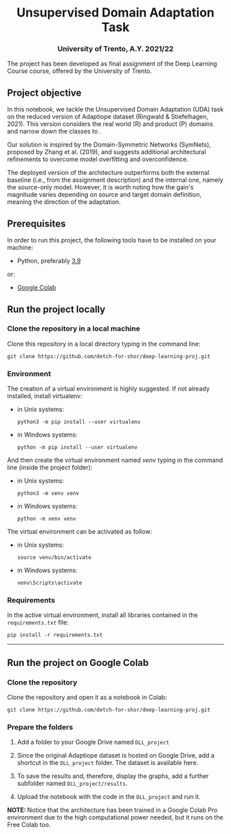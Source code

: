 <h1 align="center">Unsupervised Domain Adaptation Task</h1>
<h3 align="center">University of Trento, A.Y. 2021/22</h3>  

The project has been developed as final assignment of the Deep Learning Course course, offered by the University of Trento. 

## Project objective 
In this notebook, we tackle the Unsupervised Domain Adaptation (UDA) task on the reduced version of Adaptiope dataset (Ringwald & Stiefelhagen, 2021). This version considers the real world (R) and product (P) domains and narrow down the classes to .

Our solution is inspired by the Domain-Symmetric Networks (SymNets), proposed by Zhang et al. (2019), and suggests additional architectural refinements to overcome model overfitting and overconfidence.

The deployed version of the architecture outperforms both the external baseline (i.e., from the assignment description) and the internal one, namely the source-only model. However, it is worth noting how the gain's magnitude varies depending on source and target domain definition, meaning the direction of the adaptation.

## Prerequisites 

In order to run this project, the following tools have to be installed on your machine: 
- Python, preferably [3.9](https://www.python.org/downloads/release/python-390/) 

or: 
- [Google Colab](https://colab.research.google.com/)

## Run the project locally 

### Clone the repository in a local machine

Clone this repository in a local directory typing in the command line: 

```
git clone https://github.com/detch-for-shor/deep-learning-proj.git
```

### Environment 
The creation of a virtual environment is highly suggested. If not already installed, install virtualenv:

- in Unix systems:
    ```
    python3 -m pip install --user virtualenv
    ```

- in Windows systems:
    ```
    python -m pip install --user virtualenv
    ```

And then create the virtual environment named *venv* typing in the command line (inside the project folder): 

- in Unix systems:
    ```
    python3 -m venv venv
    ```

- in Windows systems:
    ```
    python -m venv venv
    ```

The virtual environment can be activated as follow: 

- in Unix systems:
    ```
    source venv/bin/activate
    ```

- in Windows systems:
    ```
    venv\Scripts\activate
    ```
### Requirements 

In the active virtual environment, install all libraries contained in the `requirements.txt` file:

```
pip install -r requirements.txt
```
---
## Run the project on Google Colab  

### Clone the repository 

Clone the repository and open it as a notebook in Colab: 

```
git clone https://github.com/detch-for-shor/deep-learning-proj.git
```

### Prepare the folders 

1. Add a folder to your Google Drive named <code>DLL_project</code>

2. Since the original Adaptiope dataset is hosted on Google Drive, add a shortcut in the <code>DLL_project</code> folder. The dataset is available here.

3. To save the results and, therefore, display the graphs, add a further subfolder named <code>DLL_project/results</code>.

4. Upload the notebook with the code in the <code>DLL_project</code> and run it.

<b>NOTE: </b>Notice that the architecture has been trained in a Google Colab Pro environment due to the high computational power needed, but it runs on the Free Colab too.

